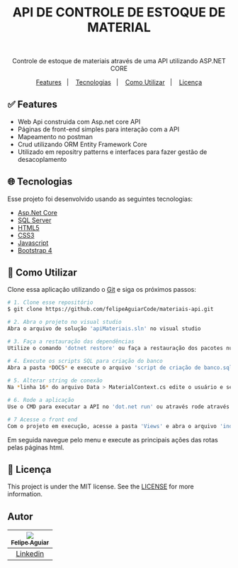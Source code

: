 <h1 align="center">
   API DE CONTROLE DE ESTOQUE DE MATERIAL
</h1>

</br>
  <p align="center">Controle de estoque de materiais através de uma API utilizando ASP.NET CORE</p>
 
<p align="center">
  <a href="#white_check_mark-Features">Features</a>&nbsp;&nbsp;&nbsp;|&nbsp;&nbsp;&nbsp;
  <a href="#globe_with_meridians-Tecnologias">Tecnologias</a>&nbsp;&nbsp;&nbsp;|&nbsp;&nbsp;&nbsp;
  <a href="#wrench-Como-utilizar">Como Utilizar</a>&nbsp;&nbsp;&nbsp;|&nbsp;&nbsp;&nbsp;
  <a href="#memo-Licença">Licença</a>
</p>



## :white_check_mark: Features

* Web Api construida com Asp.net core API
* Páginas de front-end simples para interação com a API
* Mapeamento no postman
* Crud utilizando ORM Entity Framework Core
* Utilizado em repositry patterns e interfaces para fazer gestão de desacoplamento


## :globe_with_meridians: Tecnologias

Esse projeto foi desenvolvido usando as seguintes tecnologias:

-  [Asp.Net Core](https://docs.microsoft.com/pt-br/aspnet/core/?view=aspnetcore-3.1)
-  [SQL Server](https://www.microsoft.com/pt-br/sql-server/sql-server-downloads)
-  [HTML5](https://developer.mozilla.org/pt-BR/docs/Web/HTML/HTML5)
-  [CSS3](https://developer.mozilla.org/pt-BR/docs/Archive/CSS3)
-  [Javascript](https://developer.mozilla.org/pt-BR/docs/Aprender/JavaScript)
-  [Bootstrap 4](https://getbootstrap.com/docs/4.0/getting-started/introduction/)

## :wrench: Como Utilizar

Clone essa aplicação utilizando o [Git](https://git-scm.com) e siga os próximos passos:

```bash
# 1. Clone esse repositório
$ git clone https://github.com/felipeAguiarCode/materiais-api.git

# 2. Abra o projeto no visual studio
Abra o arquivo de solução 'apiMateriais.sln' no visual studio

# 3. Faça a restauração das dependências
Utilize o comando 'dotnet restore' ou faça a restauração dos pacotes nuggets pela interface do visual studio

# 4. Execute os scripts SQL para criação do banco
Abra a pasta *DOCS* e execute o arquivo 'script de criação de banco.sql'
  
# 5. Alterar string de conexão
Na *linha 16* do arquivo Data > MaterialContext.cs edite o usuário e senha utilizado no banco

# 6. Rode a aplicação
Use o CMD para executar a API no 'dot.net run' ou através rode através do visual studio pelo IIS ou selfhost.

# 7 Acesse o front end
Com o projeto em execução, acesse a pasta 'Views' e abra o arquivo 'index.html'
```
Em seguida navegue pelo menu e execute as principais ações das rotas pelas páginas html.


## :memo: Licença 
This project is under the MIT license. See the [LICENSE](https://github.com/lukemorales/react-native-design-code/blob/master/LICENSE) for more information.

## Autor

| [<img src="https://avatars3.githubusercontent.com/u/37452836?s=96&v=4"><br><sub>Felipe Aguiar</sub>](https://github.com/felipeAguiarCode) |
| :---: |
|[Linkedin](www.linkedin.com/in/felipe-aguiar-047)|
